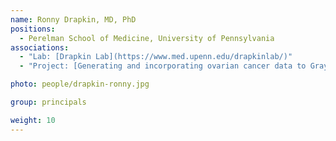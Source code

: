 ```yaml
---
name: Ronny Drapkin, MD, PhD
positions:
  - Perelman School of Medicine, University of Pennsylvania
associations:
  - "Lab: [Drapkin Lab](https://www.med.upenn.edu/drapkinlab/)"
  - "Project: [Generating and incorporating ovarian cancer data to Gray Foundation pre-cancer BRCA Atlas](atlas-datasets/Generating-and-incorporating-ovarian-cancer-data-to-Gray-Foundation-pre-cancer-BRCA-Atlas)"

photo: people/drapkin-ronny.jpg

group: principals

weight: 10
---
```

